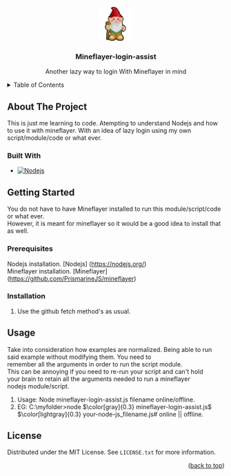 <!-- Improved compatibility of back to top link: See: https://github.com/othneildrew/Best-README-Template/pull/73 -->
<a name="readme-top"></a>
<!-- <p align="right">(<a href="#readme-top">back to top</a>)</p> -->

<!--
*** Thanks for checking out the Best-README-Template. If you have a suggestion
*** that would make this better, please fork the repo and create a pull request
*** or simply open an issue with the tag "enhancement".
*** Don't forget to give the project a star!
*** Thanks again! Now go create something AMAZING! :D
-->

<!-- PROJECT SHIELDS -->
<!--
*** I'm using markdown "reference style" links for readability.
*** Reference links are enclosed in brackets [ ] instead of parentheses ( ).
*** See the bottom of this document for the declaration of the reference variables
*** for contributors-url, forks-url, etc. This is an optional, concise syntax you may use.
*** https://www.markdownguide.org/basic-syntax/#reference-style-links
-->

<!--
[![Contributors][contributors-shield]][contributors-url]
[![Forks][forks-shield]][forks-url]
[![Stargazers][stars-shield]][stars-url]
[![Issues][issues-shield]][issues-url]
[![MIT License][license-shield]][license-url]
[![LinkedIn][linkedin-shield]][linkedin-url]
-->


<!-- PROJECT LOGO -->
<br />
<div align="center">
    <!-- <a href="https://github.com/snowcatman/mineflayer-login-assist"> -->
    <a href="https://github.com/snowcatman">
    <!-- <img src="images/logo.png" alt="Logo" width="80" height="80"> -->
    <img src="images/gnome.jpg" alt="Logo" width="80" height="80">
  </a>

<h3 align="center">Mineflayer-login-assist</h3>

  <p align="center">
    Another lazy way to login With Mineflayer in mind  
    <br />
    <!--
    <a href="https://github.com/snowcatman/mineflayer-login-assist"><strong>Explore the docs »</strong></a>
    <br />
    <br />
    <a href="https://github.com/snowcatman/mineflayer-login-assist">View Demo</a>
    ·
    <a href="https://github.com/snowcatman/mineflayer-login-assist/issues">Report Bug</a>
    ·
    <a href="https://github.com/snowcatman/mineflayer-login-assist/issues">Request Feature</a>
    -->
  </p>
</div>

<!-- TABLE OF CONTENTS -->
<details>
  <summary>Table of Contents</summary>
  <ol>
    <li>
      <a href="#about-the-project">About The Project</a>
      <ul>
        <li><a href="#built-with">Built With</a></li>
      </ul>
    </li>
    <li>
      <a href="#getting-started">Getting Started</a>
      <ul>
        <li><a href="#prerequisites">Prerequisites</a></li>
        <li><a href="#installation">Installation</a></li>
      </ul>
    </li>
    <li><a href="#usage">Usage</a></li>
    <li><a href="#roadmap">Roadmap</a></li>
    <li><a href="#contributing">Contributing</a></li>
    <li><a href="#license">License</a></li>
    <li><a href="#contact">Contact</a></li>
    <li><a href="#acknowledgments">Acknowledgments</a></li>
  </ol>
</details>

<!-- ABOUT THE PROJECT -->
## About The Project
This is just me learning to code. Atempting to understand Nodejs and how  
to use it with mineflayer. With an idea of lazy login using my own  
script/module/code or what ever.  
<!--
[![Product Name Screen Shot][product-screenshot]](https://example.com)

Here's a blank template to get started: To avoid retyping too much info. Do a search and replace with your text editor for the following: `github_username`, `repo_name`, `twitter_handle`, `linkedin_username`, `email_client`, `email`, `project_title`, `project_description`

<p align="right">(<a href="#readme-top">back to top</a>)</p>

-->
### Built With
* [![Nodejs][Node.js]][Nodejs-url]
<!--* [![Next][Next.js]][Next-url]
* [![React][React.js]][React-url]
* [![Vue][Vue.js]][Vue-url]
* [![Angular][Angular.io]][Angular-url]
* [![Svelte][Svelte.dev]][Svelte-url]
* [![Laravel][Laravel.com]][Laravel-url]
* [![Bootstrap][Bootstrap.com]][Bootstrap-url]
* [![JQuery][JQuery.com]][JQuery-url]-->

<!-- <p align="right">(<a href="#readme-top">back to top</a>)</p> -->

<!-- GETTING STARTED -->
## Getting Started

You do not have to have Mineflayer installed to run this module/script/code or what ever.  
However, it is meant for mineflayer so it would be a good idea to install that as well.

### Prerequisites

Nodejs installation.  [Nodejs] (https://nodejs.org/)  
Mineflayer installation.  [Mineflayer] (https://github.com/PrismarineJS/mineflayer)  

### Installation

1. Use the github fetch method's as usual. 

<!-- <p align="right">(<a href="#readme-top">back to top</a>)</p> -->

<!-- USAGE EXAMPLES -->
## Usage
Take into consideration how examples are normalized. Being able to run  
said example without modifying them. You need to  
remember all the arguments in order to run the script module.  
This can be annoying if you need to re-run your script and can't hold  
your brain to retain all the arguments needed to run a mineflayer  
nodejs module/script.  

1. Usage: Node mineflayer-login-assist.js filename online/offline.
2. EG: C:\\myfolder>node $\color[gray]{0.3} mineflayer-login-assist.js$ $\color[lightgray]{0.3} your-node-js_filename.js# online || offline.

<!-- $\color[gray]{0.3} hello$ -->

<!-- <p align="right">(<a href="#readme-top">back to top</a>)</p> -->

<!-- ROADMAP 
## Roadmap

- [ ] Feature 1
- [ ] Feature 2
- [ ] Feature 3
    - [ ] Nested Feature

See the [open issues](https://github.com/snowcatman/mineflayer-login-assist/issues) for a full list of proposed features (and known issues).

<p align="right">(<a href="#readme-top">back to top</a>)</p>

<!-- CONTRIBUTING 
## Contributing

Contributions are what make the open source community such an amazing place to learn, inspire, and create. Any contributions you make are **greatly appreciated**.

If you have a suggestion that would make this better, please fork the repo and create a pull request. You can also simply open an issue with the tag "enhancement".
Don't forget to give the project a star! Thanks again!

1. Fork the Project
2. Create your Feature Branch (`git checkout -b feature/AmazingFeature`)
3. Commit your Changes (`git commit -m 'Add some AmazingFeature'`)
4. Push to the Branch (`git push origin feature/AmazingFeature`)
5. Open a Pull Request

<p align="right">(<a href="#readme-top">back to top</a>)</p>

<!-- LICENSE -->
## License

Distributed under the MIT License. See `LICENSE.txt` for more information.

<!-- <p align="right">(<a href="#readme-top">back to top</a>)</p> -->

<!-- CONTACT
## Contact

Your Name - [@twitter_handle](https://twitter.com/twitter_handle) - email@email_client.com

Project Link: [https://github.com//repo_ngithub_usernameamesnowcatman/mineflayer-login-assist](https://github.com/snowcatman/mineflayer-login-assist)

<!-- <p align="right">(<a href="#readme-top">back to top</a>)</p> -->

<!-- ACKNOWLEDGMENTS 
## Acknowledgments

* []()
* []()
* []()
-->
<p align="right">(<a href="#readme-top">back to top</a>)</p>

<!-- MARKDOWN LINKS & IMAGES -->
<!-- https://www.markdownguide.org/basic-syntax/#reference-style-links -->

[Node.JS]: https://img.shields.io/badge/node.js-6DA55F?style=for-the-badge&logo=node.js&logoColor=white
[Nodejs-url]: https://nodejs.org/
[contributors-shield]: https://img.shields.io/github/contributors//snowcatman/mineflayer-login-assist.svg?style=for-the-badge
[contributors-url]: https://github.com/snowcatman/mineflayer-login-assist/graphs/contributors
[forks-shield]: https://img.shields.io/github/forks/snowcatman/mineflayer-login-assist.svg?style=for-the-badge
[forks-url]: https://github.com/github_username/repo_name/network/members
[stars-shield]: https://img.shields.io/github/stars/github_username/repo_name.svg?style=for-the-badge
[stars-url]: https://github.com/github_username/repo_name/stargazers
[issues-shield]: https://img.shields.io/github/issues/github_username/repo_name.svg?style=for-the-badge
[issues-url]: https://github.com/github_username/repo_name/issues
[license-shield]: https://img.shields.io/github/license/github_username/repo_name.svg?style=for-the-badge
[license-url]: https://github.com/github_username/repo_name/blob/master/LICENSE.txt
[linkedin-shield]: https://img.shields.io/badge/-LinkedIn-black.svg?style=for-the-badge&logo=linkedin&colorB=555
[linkedin-url]: https://linkedin.com/in/linkedin_username
[product-screenshot]: images/screenshot.png
[Next.js]: https://img.shields.io/badge/next.js-000000?style=for-the-badge&logo=nextdotjs&logoColor=white
[Next-url]: https://nextjs.org/
[React.js]: https://img.shields.io/badge/React-20232A?style=for-the-badge&logo=react&logoColor=61DAFB
[React-url]: https://reactjs.org/
[Vue.js]: https://img.shields.io/badge/Vue.js-35495E?style=for-the-badge&logo=vuedotjs&logoColor=4FC08D
[Vue-url]: https://vuejs.org/
[Angular.io]: https://img.shields.io/badge/Angular-DD0031?style=for-the-badge&logo=angular&logoColor=white
[Angular-url]: https://angular.io/
[Svelte.dev]: https://img.shields.io/badge/Svelte-4A4A55?style=for-the-badge&logo=svelte&logoColor=FF3E00
[Svelte-url]: https://svelte.dev/
[Laravel.com]: https://img.shields.io/badge/Laravel-FF2D20?style=for-the-badge&logo=laravel&logoColor=white
[Laravel-url]: https://laravel.com
[Bootstrap.com]: https://img.shields.io/badge/Bootstrap-563D7C?style=for-the-badge&logo=bootstrap&logoColor=white
[Bootstrap-url]: https://getbootstrap.com
[JQuery.com]: https://img.shields.io/badge/jQuery-0769AD?style=for-the-badge&logo=jquery&logoColor=white
[JQuery-url]: https://jquery.com



